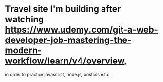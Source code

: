 # Travel site I'm building after watching https://www.udemy.com/git-a-web-developer-job-mastering-the-modern-workflow/learn/v4/overview,
in order to practice javascript, node.js, postcss e.t.c.
